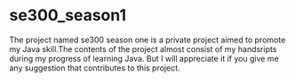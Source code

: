# se300_season1
The project named se300 season one is a private project aimed to promote my Java skill.The contents of the project almost consist of my handsripts during my progress of learning Java. But I will appreciate it if you give me any suggestion that contributes to this project.
